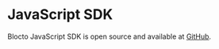 # JavaScript SDK

Blocto JavaScript SDK is open source and available at [GitHub](https://github.com/portto/blocto-sdk).
